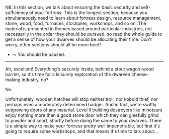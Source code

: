 NB: In this section, we talk about ensuring the basic security and
self-sufficiency of your fortress. This is the longest section, because
you simultaneously need to learn about fortress design, resource
management, stone, wood, food, furnaces, stockpiles, workshops, and so
on. The material is presented in themes based around particular
industries, not necessarily in the order they should be pursued, so read
the whole guide to get a sense of how your dwarves should be allocating
their time. Don't worry, other sections should all be more brief!

- ⇨ You should be paused. 

------------------------------------------------------------------------

Ah, excellent! Everything's securely inside, behind a stout wagon-wood
barrier, so it's time for a leisurely exploration of the dwarven
cheese-making industry, no?

No.

Unfortunately, wooden hatches will stop neither troll, nor kobold thief,
nor perhaps even a moderately determined badger. And in fact, we're
swiftly outgrowing doors of any material. Level II building destroyers
like minotaurs enjoy nothing more than a good stone door which they can
gleefully grind to powder and snort, shortly before doing the same to
your dwarves. There is a simple way to make your fortress pretty well
impenetrable, but first it's going to require some workshops, and that
means it's time to talk about…